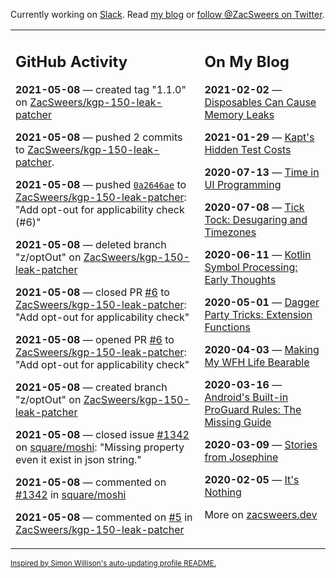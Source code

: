 Currently working on [Slack](https://slack.com/). Read [my blog](https://zacsweers.dev/) or [follow @ZacSweers on Twitter](https://twitter.com/ZacSweers).

<table><tr><td valign="top" width="60%">

## GitHub Activity
<!-- githubActivity starts -->
**2021-05-08** — created tag "1.1.0" on [ZacSweers/kgp-150-leak-patcher](https://api.github.com/repos/ZacSweers/kgp-150-leak-patcher)

**2021-05-08** — pushed 2 commits to [ZacSweers/kgp-150-leak-patcher](https://api.github.com/repos/ZacSweers/kgp-150-leak-patcher).

**2021-05-08** — pushed [`0a2646ae`](https://github.com/ZacSweers/kgp-150-leak-patcher/commit/0a2646ae7eb951eef596eb5e10c79e3afc884f92) to [ZacSweers/kgp-150-leak-patcher](https://api.github.com/repos/ZacSweers/kgp-150-leak-patcher): "Add opt-out for applicability check (#6)"

**2021-05-08** — deleted branch "z/optOut" on [ZacSweers/kgp-150-leak-patcher](https://api.github.com/repos/ZacSweers/kgp-150-leak-patcher)

**2021-05-08** — closed PR [#6](https://api.github.com/repos/ZacSweers/kgp-150-leak-patcher/pulls/6) to [ZacSweers/kgp-150-leak-patcher](https://api.github.com/repos/ZacSweers/kgp-150-leak-patcher): "Add opt-out for applicability check"

**2021-05-08** — opened PR [#6](https://api.github.com/repos/ZacSweers/kgp-150-leak-patcher/pulls/6) to [ZacSweers/kgp-150-leak-patcher](https://api.github.com/repos/ZacSweers/kgp-150-leak-patcher): "Add opt-out for applicability check"

**2021-05-08** — created branch "z/optOut" on [ZacSweers/kgp-150-leak-patcher](https://api.github.com/repos/ZacSweers/kgp-150-leak-patcher)

**2021-05-08** — closed issue [#1342](https://api.github.com/repos/square/moshi/issues/1342) on [square/moshi](https://api.github.com/repos/square/moshi): "Missing property even it exist in json string."

**2021-05-08** — commented on [#1342](https://github.com/square/moshi/issues/1342#issuecomment-835365475) in [square/moshi](https://api.github.com/repos/square/moshi)

**2021-05-08** — commented on [#5](https://github.com/ZacSweers/kgp-150-leak-patcher/pull/5#issuecomment-835109306) in [ZacSweers/kgp-150-leak-patcher](https://api.github.com/repos/ZacSweers/kgp-150-leak-patcher)
<!-- githubActivity ends -->
</td><td valign="top" width="40%">

## On My Blog
<!-- blog starts -->
**2021-02-02** — [Disposables Can Cause Memory Leaks](https://www.zacsweers.dev/disposables-can-cause-memory-leaks/)

**2021-01-29** — [Kapt's Hidden Test Costs](https://www.zacsweers.dev/kapts-hidden-test-costs/)

**2020-07-13** — [Time in UI Programming](https://www.zacsweers.dev/time-in-ui/)

**2020-07-08** — [Tick Tock: Desugaring and Timezones](https://www.zacsweers.dev/ticktock-desugaring-timezones/)

**2020-06-11** — [Kotlin Symbol Processing: Early Thoughts](https://www.zacsweers.dev/kotlin-symbol-processor-early-thoughts/)

**2020-05-01** — [Dagger Party Tricks: Extension Functions](https://www.zacsweers.dev/dagger-party-tricks-extension-functions/)

**2020-04-03** — [Making My WFH Life Bearable](https://www.zacsweers.dev/making-wfh-life-bearable/)

**2020-03-16** — [Android's Built-in ProGuard Rules: The Missing Guide](https://www.zacsweers.dev/android-proguard-rules/)

**2020-03-09** — [Stories from Josephine](https://www.zacsweers.dev/stories-from-josephine/)

**2020-02-05** — [It's Nothing](https://www.zacsweers.dev/its-nothing/)
<!-- blog ends -->
More on [zacsweers.dev](https://zacsweers.dev/)
</td></tr></table>

<sub><a href="https://simonwillison.net/2020/Jul/10/self-updating-profile-readme/">Inspired by Simon Willison's auto-updating profile README.</a></sub>